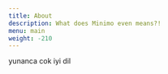 ```yaml
---
title: About
description: What does Minimo even means?!
menu: main
weight: -210
---
```


yunanca cok iyi dil
